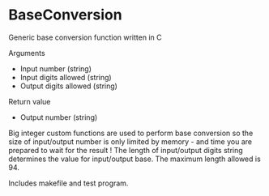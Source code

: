 # BaseConversion
Generic base conversion function written in C

Arguments
- Input number (string)
- Input digits allowed (string)
- Output digits allowed (string)

Return value
- Output number (string)

Big integer custom functions are used to perform base conversion so the size of input/output number is only limited by memory - and time you are prepared to wait for the result !
The length of input/output digits string determines the value for input/output base. The maximum length allowed is 94.

Includes makefile and test program.
